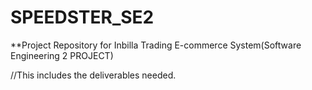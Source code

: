 # SPEEDSTER_SE2

**Project Repository for Inbilla Trading E-commerce System(Software Engineering 2 PROJECT)

//This includes the deliverables needed. 
